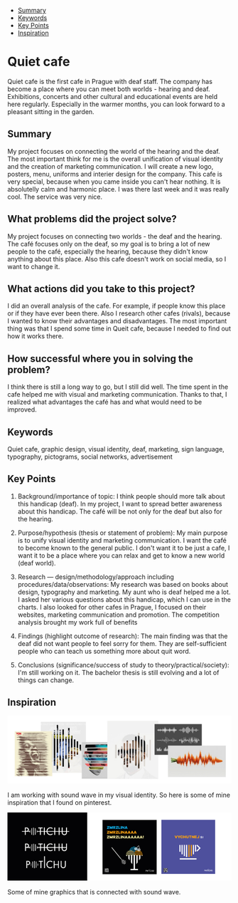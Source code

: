 - [Summary](#summary)
- [Keywords](#keywords)
- [Key Points](#key-points)
- [Inspiration](#inspiration)

# Quiet cafe

Quiet cafe is the first cafe in Prague with deaf staff. The company has become a place where you can meet both worlds - hearing and deaf. Exhibitions, concerts and other cultural and educational events are held here regularly. Especially in the warmer months, you can look forward to a pleasant sitting in the garden.

## Summary

My project focuses on connecting the world of the hearing and the deaf. The most important think for me is the overall unification of visual identity and the creation of marketing communication. I will create a new logo, posters, menu, uniforms and interier design for the company. This cafe is very special, because when you came inside you can't hear nothing. It is absolutelly calm and harmonic place. I was there last week and it was really cool. The service was very nice.

## What problems did the project solve?

My project focuses on connecting two worlds - the deaf and the hearing. The café focuses only on the deaf, so my goal is to bring a lot of new people to the café, especially the hearing, because they didn't know anything about this place. Also this cafe doesn't work on social media, so I want to change it. 

## What actions did you take to this project?

I did an overall analysis of the cafe. For example, if people know this place or if they have ever been there. Also I research other cafes (rivals), because I wanted to know their advantages and disadvantages. The most important thing was that I spend some time in Queit cafe, because I needed to find out how it works there. 

## How successful where you in solving the problem?

I think there is still a long way to go, but I still did well. The time spent in the cafe helped me with visual and marketing communication. Thanks to that, I realized what advantages the café has and what would need to be improved.


## Keywords
Quiet cafe, graphic design, visual identity, deaf, marketing, sign language, typography, pictograms, social networks, advertisement

## Key Points

1. Background/importance of topic: I think people should more talk about this handicap (deaf). 
In my project, I want to spread better awareness about this handicap. The café will be not only for the deaf but also for the hearing.

2. Purpose/hypothesis (thesis or statement of problem):
My main purpose is to unify visual identity and marketing communication. I want the café to become known to the general public. I don't want it to be just a cafe, I want it to be a place where you can relax and get to know a new world (deaf world).

3. Research — design/methodology/approach including procedures/data/observations:
My research was based on books about design, typography and marketing. My aunt who is deaf helped me a lot. I asked her various questions about this handicap, which I can use in the charts. I also looked for other cafes in Prague, I focused on their websites, marketing communication and promotion. The competition analysis brought my work full of benefits

4. Findings (highlight outcome of research):
The main finding was that the deaf did not want people to feel sorry for them. They are self-sufficient people who can teach us something more about quit word. 

5. Conclusions (significance/success of study to theory/practical/society):
I'm still working on it. The bachelor thesis is still evolving and a lot of things can change. 

## Inspiration
![image](inspiration.jpg)


I am working with sound wave in my visual identity. So here is some of mine inspiration that I found on pinterest. 

![image](potichu.jpg)


Some of mine graphics that is connected with sound wave. 
